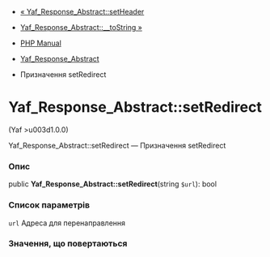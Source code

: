 - [«
Yaf_Response_Abstract::setHeader](yaf-response-abstract.setheader.md)
- [Yaf_Response_Abstract::\_\_toString
»](yaf-response-abstract.tostring.md)

- [PHP Manual](index.md)
- [Yaf_Response_Abstract](class.yaf-response-abstract.md)
- Призначення setRedirect

# Yaf_Response_Abstract::setRedirect

(Yaf \>u003d1.0.0)

Yaf_Response_Abstract::setRedirect — Призначення setRedirect

### Опис

public **Yaf_Response_Abstract::setRedirect**(string `$url`): bool

### Список параметрів

`url`
Адреса для перенаправлення

### Значення, що повертаються
